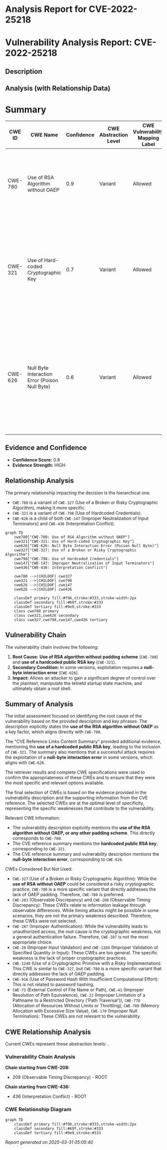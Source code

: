 # Analysis Report for CVE-2022-25218

# Vulnerability Analysis Report: CVE-2022-25218

## Description



## Analysis (with Relationship Data)

# Summary
| CWE ID | CWE Name | Confidence | CWE Abstraction Level | CWE Vulnerability Mapping Label | CWE-Vulnerability Mapping Notes |
|---|---|---|---|---|---|
| CWE-780 | Use of RSA Algorithm without OAEP | 0.9 | Variant | Allowed | Primary CWE. The vulnerability description explicitly mentions the **use of the RSA algorithm without OAEP**. |
| CWE-321 | Use of Hard-coded Cryptographic Key | 0.7 | Variant | Allowed | Secondary CWE. The "CVE Reference Links Content Summary" mentions the server decrypts an encrypted message using a **hardcoded public RSA key**. |
| CWE-626 | Null Byte Interaction Error (Poison Null Byte) | 0.6 | Variant | Allowed | Secondary CWE. The vulnerability description mentions that a successful attack requires the exploitation of a **null-byte interaction error** (CVE-2022-25219) in some versions. |

## Evidence and Confidence

*   **Confidence Score:** 0.8
*   **Evidence Strength:** HIGH

## Relationship Analysis
The primary relationship impacting the decision is the hierarchical one.
  - `CWE-780` is a variant of `CWE-327` (Use of a Broken or Risky Cryptographic Algorithm), making it more specific.
  - `CWE-321` is a variant of `CWE-798` (Use of Hardcoded Credentials).
  - `CWE-626` is a child of both `CWE-147` (Improper Neutralization of Input Terminators) and `CWE-436` (Interpretation Conflict).

```mermaid
graph TD
    cwe780["CWE-780: Use of RSA Algorithm without OAEP"]
    cwe321["CWE-321: Use of Hard-coded Cryptographic Key"]
    cwe626["CWE-626: Null Byte Interaction Error (Poison Null Byte)"]
    cwe327["CWE-327: Use of a Broken or Risky Cryptographic Algorithm"]
    cwe798["CWE-798: Use of Hardcoded Credentials"]
    cwe147["CWE-147: Improper Neutralization of Input Terminators"]
    cwe436["CWE-436: Interpretation Conflict"]

    cwe780 -->|CHILDOF| cwe327
    cwe321 -->|CHILDOF| cwe798
    cwe626 -->|CHILDOF| cwe147
    cwe626 -->|CHILDOF| cwe436

    classDef primary fill:#f96,stroke:#333,stroke-width:2px
    classDef secondary fill:#69f,stroke:#333
    classDef tertiary fill:#9e9,stroke:#333
    class cwe780 primary
    class cwe321,cwe626 secondary
    class cwe327,cwe798,cwe147,cwe436 tertiary
```

## Vulnerability Chain
The vulnerability chain involves the following:
  1. **Root Cause:** **Use of RSA algorithm without padding scheme** (`CWE-780`) and **use of a hardcoded public RSA key** (`CWE-321`).
  2. **Secondary Condition:** In some versions, exploitation requires a **null-byte interaction error** (`CWE-626`).
  3. **Impact:** Allows an attacker to gain a significant degree of control over the plaintext, manipulate the telnetd startup state machine, and ultimately obtain a root shell.

## Summary of Analysis
The initial assessment focused on identifying the root cause of the vulnerability based on the provided description and key phrases. The description explicitly states the **use of the RSA algorithm without OAEP** as a key factor, which aligns directly with `CWE-780`.

The "CVE Reference Links Content Summary" provided additional evidence, mentioning the **use of a hardcoded public RSA key**, leading to the inclusion of `CWE-321`. The summary also mentions that a successful attack requires the exploitation of a **null-byte interaction error** in some versions, which aligns with `CWE-626`.

The retriever results and complete CWE specifications were used to confirm the appropriateness of these CWEs and to ensure that they were the most specific and relevant options available.

The final selection of CWEs is based on the evidence provided in the vulnerability description and the supporting information from the CVE reference. The selected CWEs are at the optimal level of specificity, representing the specific weaknesses that contribute to the vulnerability.

Relevant CWE Information:
- The vulnerability description explicitly mentions the **use of the RSA algorithm without OAEP, or any other padding scheme**. This directly corresponds to `CWE-780`.
- The CVE reference summary mentions the **hardcoded public RSA key**, corresponding to `CWE-321`.
- The CVE reference summary and vulnerability description mentions the **null-byte interaction error**, corresponding to `CWE-626`.

CWEs Considered But Not Used:

*   `CWE-327` (Use of a Broken or Risky Cryptographic Algorithm): While the **use of RSA without OAEP** could be considered a risky cryptographic practice, `CWE-780` is a more specific variant that directly addresses the lack of OAEP padding. Therefore, `CWE-780` is preferred.
*   `CWE-203` (Observable Discrepancy) and `CWE-208` (Observable Timing Discrepancy): These CWEs relate to information leakage through observable differences. While timing attacks might be possible in some scenarios, they are not the primary weakness described. Therefore, these CWEs were not selected.
*   `CWE-287` (Improper Authentication): While the vulnerability leads to unauthorized access, the root cause is the cryptographic weakness, not a general authentication failure. Therefore, `CWE-287` is not the most appropriate choice.
*   `CWE-20` (Improper Input Validation) and `CWE-1284` (Improper Validation of Specified Quantity in Input): These CWEs are too general. The specific weakness is the lack of proper cryptographic practices.
*   `CWE-1240` (Use of a Cryptographic Primitive with a Risky Implementation): This CWE is similar to `CWE-327`, but `CWE-780` is a more specific variant that directly addresses the lack of OAEP padding.
*   `CWE-916` (Use of Password Hash With Insufficient Computational Effort): This is not related to password hashing.
*   `CWE-73` (External Control of File Name or Path), `CWE-41` (Improper Resolution of Path Equivalence), `CWE-22` (Improper Limitation of a Pathname to a Restricted Directory ('Path Traversal')), `CWE-770` (Allocation of Resources Without Limits or Throttling), `CWE-789` (Memory Allocation with Excessive Size Value), `CWE-170` (Improper Null Termination): These CWEs are not relevant to the vulnerability.


## CWE Relationship Analysis

Current CWEs represent these abstraction levels: .


### Vulnerability Chain Analysis

**Chain starting from CWE-208:**
- 208 (Observable Timing Discrepancy) - ROOT


**Chain starting from CWE-436:**
- 436 (Interpretation Conflict) - ROOT



### CWE Relationship Diagram

```mermaid
graph TD
    classDef primary fill:#f96,stroke:#333,stroke-width:2px
    classDef secondary fill:#69f,stroke:#333
    classDef tertiary fill:#9e9,stroke:#333
```



*Report generated on 2025-03-31 05:05:40*
